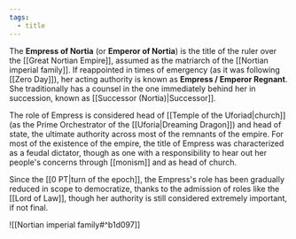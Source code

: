 ```yaml
---
tags:
  - title
---
```


The **Empress of Nortia** (or **Emperor of Nortia**) is the title of the ruler over the [[Great Nortian Empire]], assumed as the matriarch of the [[Nortian imperial family]]. If reappointed in times of emergency (as it was following [[Zero Day]]), her acting authority is known as **Empress / Emperor Regnant**. She traditionally has a counsel in the one immediately behind her in succession, known as [[Successor (Nortia)|Successor]].

The role of Empress is considered head of [[Temple of the Uforiad|church]] (as the Prime Orchestrator of the [[Uforia|Dreaming Dragon]]) and head of state, the ultimate authority across most of the remnants of the empire. For most of the existence of the empire, the title of Empress was characterized as a feudal dictator, though as one with a responsibility to hear out her people's concerns through [[monism]] and as head of church. 

Since the [[0 PT|turn of the epoch]], the Empress's role has been gradually reduced in scope to democratize, thanks to the admission of roles like the [[Lord of Law]], though her authority is still considered extremely important, if not final.

![[Nortian imperial family#^b1d097]]